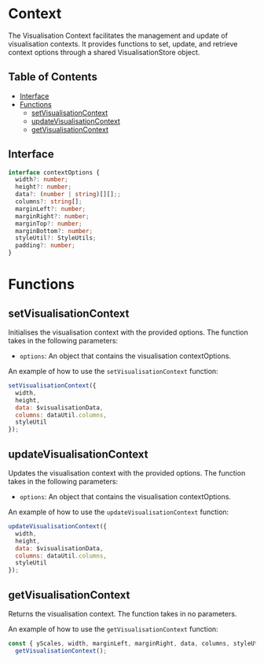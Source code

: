 # Context

The Visualisation Context facilitates the management and update of visualisation contexts. It provides functions to set, update, and retrieve context options through a shared VisualisationStore object.

## Table of Contents

- [Interface](#interface)
- [Functions](#functions)
  - [setVisualisationContext](#setVisualisationContext)
  - [updateVisualisationContext](#updateVisualisationContext)
  - [getVisualisationContext](#getVisualisationContext)

## Interface

```typescript
interface contextOptions {
  width?: number;
  height?: number;
  data?: (number | string)[][];;
  columns?: string[];
  marginLeft?: number;
  marginRight?: number;
  marginTop?: number;
  marginBottom?: number;
  styleUtil?: StyleUtils;
  padding?: number;
}
```

# Functions

## setVisualisationContext

Initialises the visualisation context with the provided options. The function takes in the following parameters:

- `options`: An object that contains the visualisation contextOptions.

An example of how to use the `setVisualisationContext` function:

```javascript
setVisualisationContext({
  width,
  height,
  data: $visualisationData,
  columns: dataUtil.columns,
  styleUtil
});
```

## updateVisualisationContext

Updates the visualisation context with the provided options. The function takes in the following parameters:

- `options`: An object that contains the visualisation contextOptions.

An example of how to use the `updateVisualisationContext` function:

```javascript
updateVisualisationContext({
  width,
  height,
  data: $visualisationData,
  columns: dataUtil.columns,
  styleUtil
});
```

## getVisualisationContext

Returns the visualisation context. The function takes in no parameters.

An example of how to use the `getVisualisationContext` function:

```javascript
const { yScales, width, marginLeft, marginRight, data, columns, styleUtil } =
  getVisualisationContext();
```
